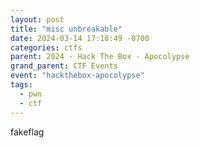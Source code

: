 ```yaml
---
layout: post
title: "misc unbreakable"
date: 2024-03-14 17:18:49 -0700
categories: ctfs
parent: 2024 - Hack The Box - Apocolypse
grand_parent: CTF Events
event: "hackthebox-apocolypse"
tags:
  - pwn
  - ctf
---
```


fakeflag
